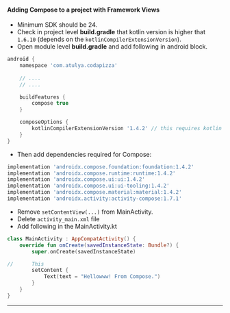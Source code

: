 #### Adding Compose to a project with Framework Views

- Minimum SDK should be 24.
- Check in project level **build.gradle** that kotlin version is higher that `1.6.10` (depends on the `kotlinCompilerExtensionVersion`).
- Open module level **build.gradle** and add following in android block.
```groovy
android {
    namespace 'com.atulya.codapizza'
    
    // ....
    // ....

    buildFeatures {
        compose true
    }

    composeOptions {
        kotlinCompilerExtensionVersion '1.4.2' // this requires kotlin >= 1.8.10
    }
}
```
- Then add dependencies required for Compose:
```groovy
implementation 'androidx.compose.foundation:foundation:1.4.2'
implementation 'androidx.compose.runtime:runtime:1.4.2'
implementation 'androidx.compose.ui:ui:1.4.2'
implementation 'androidx.compose.ui:ui-tooling:1.4.2'
implementation 'androidx.compose.material:material:1.4.2'
implementation 'androidx.activity:activity-compose:1.7.1'
```

- Remove `setContentView(...)` from MainActivity.
- Delete `activity_main.xml` file
- Add following in the MainActivity.kt
```kotlin
class MainActivity : AppCompatActivity() {
    override fun onCreate(savedInstanceState: Bundle?) {
        super.onCreate(savedInstanceState)

//      This
        setContent { 
            Text(text = "Hellowww! From Compose.")
        }
    }
}
```

***

